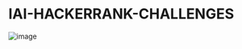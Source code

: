 # IAI-HACKERRANK-CHALLENGES
![image](https://github.com/sarveshvasan03/IAI-HACKERRANK-CHALLENGES/assets/136417300/9f91e76a-660e-4f5e-b73f-71c74ee40686)
